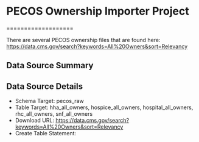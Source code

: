 # PECOS Ownership Importer Project
===================

There are several PECOS ownership files that are found here: https://data.cms.gov/search?keywords=All%20Owners&sort=Relevancy

Data Source Summary
---------------------

Data Source Details
-------------------

* Schema Target: pecos_raw
* Table Target: hha_all_owners, hospice_all_owners, hospital_all_owners, rhc_all_owners, snf_all_owners
* Download URL: https://data.cms.gov/search?keywords=All%20Owners&sort=Relevancy
* Create Table Statement:
